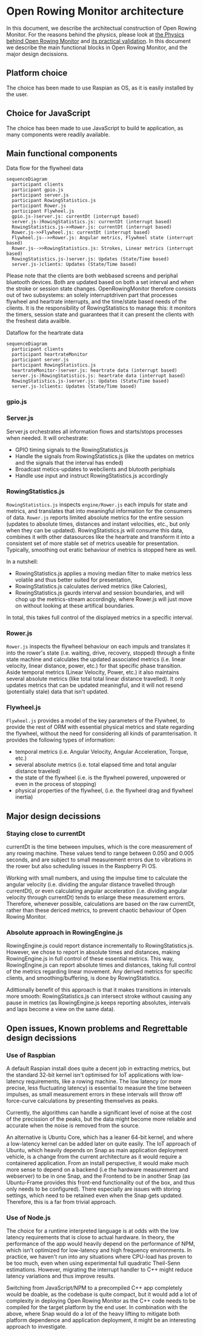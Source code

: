 # Open Rowing Monitor architecture

In this document, we describe the architectual construction of Open Rowing Monitor. For the reasons behind the physics, please look at [the Physics behind Open Rowing Monitor](Physics_Of_OpenRowingMonitor.md) and [its practical validation](Engine_Validation.md). In this document we describe the main functional blocks in Open Rowing Monitor, and the major design decissions.

## Platform choice

The choice has been made to use Raspian as OS, as it is easily installed by the user.

## Choice for JavaScript

The choice has been made to use JavaScript to build te application, as many components were readily available.

## Main functional components

Data flow for the flywheel data
```mermaid
sequenceDiagram
  participant clients
  participant gpio.js
  participant server.js
  participant RowingStatistics.js
  participant Rower.js
  participant Flywheel.js
  gpio.js-)server.js: currentDt (interrupt based)
  server.js-)RowingStatistics.js: currentDt (interrupt based)
  RowingStatistics.js->>Rower.js: currentDt (interrupt based)
  Rower.js->>Flywheel.js: currentDt (interrupt based)
  Flywheel.js-->>Rower.js: Angular metrics, Flywheel state (interrupt based)
  Rower.js-->>RowingStatistics.js: Strokes, Linear metrics (interrupt based)
  RowingStatistics.js-)server.js: Updates (State/Time based)
  server.js-)clients: Updates (State/Time based)
```

Please note that the clients are both webbased screens and periphal bluetooth devices. Both are updated based on both a set interval and when the stroke or session state changes. OpenRowingMonitor therefore consists out of two subsystems: an solely interruptdriven part that processes flywheel and heartrate interrupts, and the time/state based needs of the clients. It is the responsibility of RowingStatistics to manage this: it monitors the timers, session state and guarantees that it can present the clients with the freshest data availble.

Dataflow for the heartrate data

```mermaid
sequenceDiagram
  participant clients
  participant heartrateMonitor
  participant server.js
  participant RowingStatistics.js
  heartrateMonitor-)server.js: heartrate data (interrupt based)
  server.js-)RowingStatistics.js: heartrate data (interrupt based)
  RowingStatistics.js-)server.js: Updates (State/Time based)
  server.js-)clients: Updates (State/Time based)
```

### gpio.js

### Server.js

Server.js orchestrates all information flows and starts/stops processes when needed. It will orchestrate:

* GPIO timing signals to the RowingStatistics.js
* Handle the signals from RowingStatistics.js (like the updates on metrics and the signals that the interval has ended)
* Broadcast metics-updates to webclients and blutooth periphials
* Handle use input and instruct RowingStatistics.js accordingly

### RowingStatistics.js

`RowingStatistics.js` inspects `engine/Rower.js` each impuls for state and metrics, and translates that into meaningful information for the consumers of data. `Rower.js` reports limited absolute metrics for the entire session (updates to absolute times, distances and instant velocities, etc., but only when they can be updated). RowingStatistics.js will consume this data, combines it with other datasources like the heartrate and transform it into a consistent set of more stable set of metrics useable for presentation. Typically, smoothing out eratic behaviour of metrics is stopped here as well.

In a nutshell:

* RowingStatistics.js applies a moving median filter to make metrics less volatile and thus better suited for presentation,
* RowingStatistics.js calculates derived metrics (like Calories),
* RowingStatistics.js gaurds interval and session boundaries, and will chop up the metrics-stream accordingly, where Rower.js will just move on without looking at these artifical boundaries.

In total, this takes full control of the displayed metrics in a specific interval.

### Rower.js

`Rower.js` inspects the flywheel behaviour on each impuls and translates it into the rower's state (i.e. waiting, drive, recovery, stopped) through a finite state machine and calculates the updated associated metrics (i.e. linear velocity, linear distance, power, etc.) for that specific phase transition. Aside temporal metrics (Linear Velocity, Power, etc.) it also maintains several absolute metrics (like total total linear distance travelled). It only updates metrics that can be updated meaningful, and it will not resend (potentially stale) data that isn't updated.

### Flywheel.js

`Flywheel.js` provides a model of the key parameters of the Flywheel, to provide the rest of ORM with essential physical metrics and state regarding the flywheel, without the need for considering all kinds of paramterisation. It provides the following types of information:

* temporal metrics (i.e. Angular Velocity, Angular Acceleration, Torque, etc.)
* several absolute metrics (i.e. total elapsed time and total angular distance traveled)
* the state of the flywheel (i.e. is the flywheel powered, unpowered or even in the process of stopping)
* physical properties of the flywheel, (i.e. the flywheel drag and flywheel inertia)

## Major design decissions

### Staying close to currentDt

currentDt is the time between impulses, which is the core measurement of any rowing machine. These values tend to range between 0.050 and 0.005 seconds, and are subject to small measurement errors due to vibrations in the rower but also scheduling issues in the Raspberry Pi OS.

Working with small numbers, and using the impulse time to calculate the angular velocity (i.e. dividing the angular distance travelled through currentDt), or even calculating angular acceleration (i.e. dividing angular velocity through currentDt) tends to enlarge these measurement errors. Therefore, whenever possible, calculations are based on the raw currentDt, rather than these dericed metrics, to prevent chaotic behaviour of Open Rowing Monitor.

### Absolute approach in RowingEngine.js

RowingEngine.js could report distance incrementally to RowingStatistics.js. However, we chose to report in absolute times and distances, making RowingEngine.js in full control of these essential metrics. This way, RowingEngine.js can report absolute times and distances, taking full control of the metrics regarding linear movement. Any derived metrics for specific clients, and smoothing/buffering, is done by RowingStatistics.

Adittionally benefit of this approach is that it makes transitions in intervals more smooth: RowingStatistics.js can intersect stroke without causing any pause in metrics (as RowingEngine.js keeps reporting absolutes, intervals and laps become a view on the same data).

## Open issues, Known problems and Regrettable design decissions

### Use of Raspbian

A default Raspian install does quite a decent job in extracting metrics, but the standard 32-bit kernel isn't optimised for IoT applications with low-latency requirements, like a rowing machine. The low latency (or more precise, less fluctuating latency) is essential to measure the time between impulses, as small measurement errors in these intervals will throw off force-curve calculations by presenting themselves as peaks.

Currently, the algorithms can handle a significant level of noise at the cost of the precission of the peaks, but the data might become more reliable and accurate when the noise is removed from the source.

An alternative is Ubuntu Core, which has a leaner 64-bit kernel, and where a low-latency kernel can be added later on quite easily. The IoT approach of Ubuntu, which heavily depends on Snap as main application deployment vehicle, is a change from the current architecture as it would require a containered application. From an install perspective, it would make much more sense to depend on a backend (i.e the hardware measurement and webserver) to be in one Snap, and the Frontend to be in another Snap (as Ubuntu-Frame provides this front-end functionality out of the box, and thus only needs to be configured). There especially are issues with storing settings, which need to be retained even when the Snap gets updated. Therefore, this is a far from trivial approach.

### Use of Node.js

The choice for a runtime interpreted language is at odds with the low latency requirements that is close to actual hardware. In theory, the performance of the app would heavily depend on the performance of NPM, which isn't optimized for low-latency and high frequency environments. In practice, we haven't run into any situations where CPU-load has proven to be too much, even when using experimental full quadratic Theil-Senn estimations. However, migrating the interrupt handler to C++ might reduce latency variations and thus improve results.

Switching from JavaScript/NPM to a precompiled C++ app completely would be doable, as the codebase is quite compact, but it would add a lot of complexity in deploying Open Rowing Monitor as the C++ code needs to be compiled for the target platform by the end user. In combination with the above, where Snap would do a lot of the heavy lifting to mitigate both platform dependence and application deployment, it might be an interesting approach to investigate.
